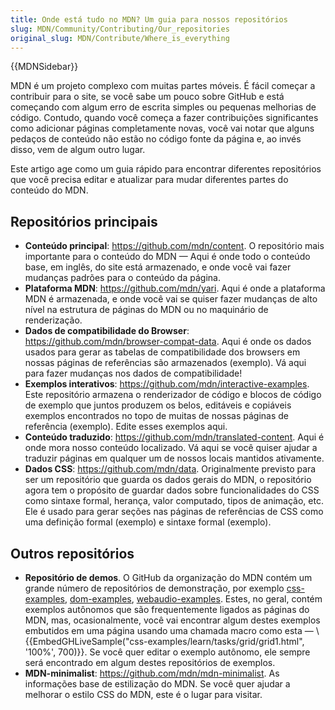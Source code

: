 ```yaml
---
title: Onde está tudo no MDN? Um guia para nossos repositórios
slug: MDN/Community/Contributing/Our_repositories
original_slug: MDN/Contribute/Where_is_everything
---
```

{{MDNSidebar}}

MDN é um projeto complexo com muitas partes móveis. É fácil começar a contribuir para o site, se você sabe um pouco sobre GitHub e está começando com algum erro de escrita simples ou pequenas melhorias de código. Contudo, quando você começa a fazer contribuições significantes como adicionar páginas completamente novas, você vai notar que alguns pedaços de conteúdo não estão no código fonte da página e, ao invés disso, vem de algum outro lugar.

Este artigo age como um guia rápido para encontrar diferentes repositórios que você precisa editar e atualizar para mudar diferentes partes do conteúdo do MDN.

## Repositórios principais

- **Conteúdo principal**: <https://github.com/mdn/content>. O repositório mais importante para o conteúdo do MDN — Aqui é onde todo o conteúdo base, em inglês, do site está armazenado, e onde você vai fazer mudanças padrões para o conteúdo da página.
- **Plataforma MDN**: <https://github.com/mdn/yari>. Aqui é onde a plataforma MDN é armazenada, e onde você vai se quiser fazer mudanças de alto nível na estrutura de páginas do MDN ou no maquinário de renderização.
- **Dados de compatibilidade do Browser**: <https://github.com/mdn/browser-compat-data>. Aqui é onde os dados usados para gerar as tabelas de compatibilidade dos browsers em nossas páginas de referências são armazenados (exemplo). Vá aqui para fazer mudanças nos dados de compatibilidade!
- **Exemplos interativos**: <https://github.com/mdn/interactive-examples>. Este repositório armazena o renderizador de código e blocos de código de exemplo que juntos produzem os belos, editáveis e copiáveis exemplos encontrados no topo de muitas de nossas páginas de referência (exemplo). Edite esses exemplos aqui.
- **Conteúdo traduzido**: <https://github.com/mdn/translated-content>. Aqui é onde mora nosso conteúdo localizado. Vá aqui se você quiser ajudar a traduzir páginas em qualquer um de nossos locais mantidos ativamente.
- **Dados CSS**: <https://github.com/mdn/data>. Originalmente previsto para ser um repositório que guarda os dados gerais do MDN, o repositório agora tem o propósito de guardar dados sobre funcionalidades do CSS como sintaxe formal, herança, valor computado, tipos de animação, etc. Ele é usado para gerar seções nas páginas de referências de CSS como uma definição formal (exemplo) e sintaxe formal (exemplo).

## Outros repositórios

- **Repositório de demos**. O GitHub da organização do MDN contém um grande número de repositórios de demonstração, por exemplo [css-examples](https://github.com/mdn/css-examples), [dom-examples](https://github.com/mdn/dom-examples), [webaudio-examples](https://github.com/mdn/webaudio-examples). Estes, no geral, contém exemplos autônomos que são frequentemente ligados as páginas do MDN, mas, ocasionalmente, você vai encontrar algum destes exemplos embutidos em uma página usando uma chamada macro como esta — \\{{EmbedGHLiveSample("css-examples/learn/tasks/grid/grid1.html", '100%', 700)}}. Se você quer editar o exemplo autônomo, ele sempre será encontrado em algum destes repositórios de exemplos.
- **MDN-minimalist**: <https://github.com/mdn/mdn-minimalist>. As informações base de estilização do MDN. Se você quer ajudar a melhorar o estilo CSS do MDN, este é o lugar para visitar.
